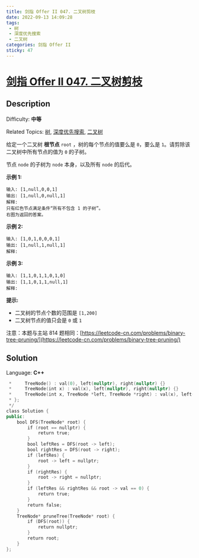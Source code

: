 ```yaml
---
title: 剑指 Offer II 047. 二叉树剪枝
date: 2022-09-13 14:09:28
tags:
 - 树
 - 深度优先搜索
 - 二叉树
categories: 剑指 Offer II
sticky: 47
---
```


# [剑指 Offer II 047\. 二叉树剪枝](https://leetcode.cn/problems/pOCWxh/)

## Description

Difficulty: **中等**  

Related Topics: [树](https://leetcode.cn/tag/tree/), [深度优先搜索](https://leetcode.cn/tag/depth-first-search/), [二叉树](https://leetcode.cn/tag/binary-tree/)


给定一个二叉树 **根节点** `root` ，树的每个节点的值要么是 `0`，要么是 `1`。请剪除该二叉树中所有节点的值为 `0` 的子树。

节点 `node` 的子树为 `node` 本身，以及所有 `node` 的后代。

**示例 1:**

```
输入: [1,null,0,0,1]
输出: [1,null,0,null,1] 
解释: 
只有红色节点满足条件“所有不包含 1 的子树”。
右图为返回的答案。

```

**示例 2:**

```
输入: [1,0,1,0,0,0,1]
输出: [1,null,1,null,1]
解释: 

```

**示例 3:**

```
输入: [1,1,0,1,1,0,1,0]
输出: [1,1,0,1,1,null,1]
解释: 

```

**提示:**

*   二叉树的节点个数的范围是 `[1,200]`
*   二叉树节点的值只会是 `0` 或 `1`

注意：本题与主站 814 题相同：[https://leetcode-cn.com/problems/binary-tree-pruning/](https://leetcode-cn.com/problems/binary-tree-pruning/)


## Solution

Language: **C++**

```c++
 *     TreeNode() : val(0), left(nullptr), right(nullptr) {}
 *     TreeNode(int x) : val(x), left(nullptr), right(nullptr) {}
 *     TreeNode(int x, TreeNode *left, TreeNode *right) : val(x), left(left), right(right) {}
 * };
 */
class Solution {
public:
    bool DFS(TreeNode* root) {
        if (root == nullptr) {
            return true;
        }
        bool leftRes = DFS(root -> left);
        bool rightRes = DFS(root -> right);
        if (leftRes) {
            root -> left = nullptr;
        }
        if (rightRes) {
            root -> right = nullptr;
        }
        if (leftRes && rightRes && root -> val == 0) {
            return true;
        }
        return false;
    }
    TreeNode* pruneTree(TreeNode* root) {
        if (DFS(root)) {
            return nullptr;
        }
        return root;
    }
};
```